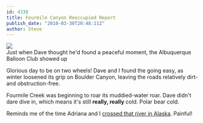 ```yaml
---
id: 4338
title: Fourmile Canyon Reoccupied Report
publish_date: "2010-03-30T20:48:11Z"
author: Steve
---
```

![](http://www.flagstafffrenzy.org/wp-content/uploads/2010/03/porta-potty.jpg)  
Just when Dave thought he'd found a peaceful moment, the Albuquerque Balloon Club showed up

Glorious day to be on two wheels! Dave and I found the going easy, as winter loosened its grip on Boulder Canyon, leaving the roads relatively dirt- and obstruction-free.

Fourmile Creek was beginning to roar its muddied-water roar. Dave didn't dare dive in, which means it's still **really, really** cold. Polar bear cold.

Reminds me of the time Adriana and I [crossed that river in Alaska](http://picasaweb.google.com/icegulch14/DenaliNationalPark#5402252883639291090). Painful!

